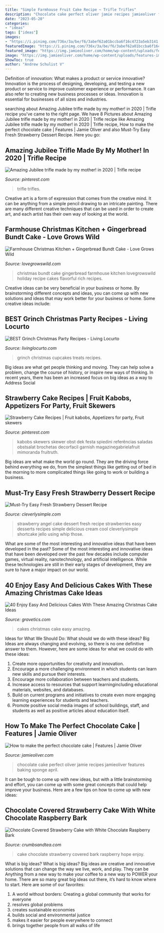 ```yaml
---
title: "Simple Farmhouse Fruit Cake Recipe ~ Trifle Trifles"
description: "Chocolate cake perfect oliver jamie recipes jamieoliver features baking sponge april"
date: "2023-05-20"
categories:
- "ideas"
tags: ["ideas"]
images:
- "https://i.pinimg.com/736x/3a/be/f6/3abef62a01bccba6f16c4723a5eb3141.jpg"
featuredImage: "https://i.pinimg.com/736x/3a/be/f6/3abef62a01bccba6f16c4723a5eb3141.jpg"
featured_image: "https://img.jamieoliver.com/home/wp-content/uploads/features-import/2017/04/Perfect_chocolate_cake_LEAD.jpg"
image: "https://img.jamieoliver.com/home/wp-content/uploads/features-import/2017/04/Perfect_chocolate_cake_LEAD.jpg"
ShowToc: true
author: "Andrew Schulist V"
---
```



Definition of innovation: What makes a product or service innovative?
Innovation is the process of designing, developing, and testing a new product or service to improve customer experience or performance. It can also refer to creating new business processes or ideas. Innovation is essential for businesses of all sizes and industries.

	

		
searching about Amazing Jubilee trifle made by my mother! in 2020 | Trifle recipe you've came to the right page. We have 8 Pictures about Amazing Jubilee trifle made by my mother! in 2020 | Trifle recipe like Amazing Jubilee trifle made by my mother! in 2020 | Trifle recipe, How to make the perfect chocolate cake | Features | Jamie Oliver and also Must-Try Easy Fresh Strawberry Dessert Recipe. Here you go:
		
    
## Amazing Jubilee Trifle Made By My Mother! In 2020 | Trifle Recipe

<img loading=lazy src="https://i.pinimg.com/736x/ea/ad/f8/eaadf8776b471bfe2adc1f12fb2e7fd5--english-trifle-trifles.jpg" onerror="this.onerror=null;this.src='https://tse4.mm.bing.net/th?id=OIP.gh8M_hY7c94to1u3v014YAHaLJ&amp;pid=15.1';" alt="Amazing Jubilee trifle made by my mother! in 2020 | Trifle recipe">

_Source: pinterest.com_

>trifle trifles. 

	

Creative art is a form of expression that comes from the creative mind. It can be anything from a simple pencil drawing to an intricate painting. There are many different creative techniques that can be used in order to create art, and each artist has their own way of looking at the world.

    
## Farmhouse Christmas Kitchen + Gingerbread Bundt Cake - Love Grows Wild

<img loading=lazy src="http://lovegrowswild.com/wp-content/uploads/2016/12/Farmhouse-Christmas-Kitchen-17.jpg" onerror="this.onerror=null;this.src='https://tse1.mm.bing.net/th?id=OIP.5GR1nreoDWn81ucrDKoetgHaLH&amp;pid=15.1';" alt="Farmhouse Christmas Kitchen + Gingerbread Bundt Cake - Love Grows Wild">

_Source: lovegrowswild.com_

>christmas bundt cake gingerbread farmhouse kitchen lovegrowswild holiday recipe cakes flavorful rich recipes. 

	

Creative ideas can be very beneficial in your business or home. By brainstorming different concepts and ideas, you can come up with new solutions and ideas that may work better for your business or home. Some creative ideas include:

    
## BEST Grinch Christmas Party Recipes - Living Locurto

<img loading=lazy src="https://www.livinglocurto.com/wp-content/uploads/2015/12/grinch-cupcakes.jpg" onerror="this.onerror=null;this.src='https://tse4.mm.bing.net/th?id=OIP.AIejSOkCZelOr8jemWLWxgHaJ4&amp;pid=15.1';" alt="BEST Grinch Christmas Party Recipes - Living Locurto">

_Source: livinglocurto.com_

>grinch christmas cupcakes treats recipes. 

	

Big ideas are what get people thinking and moving. They can help solve a problem, change the course of history, or inspire new ways of thinking. In recent years, there has been an increased focus on big ideas as a way to Address Social 

    
## Strawberry Cake Recipes | Fruit Kabobs, Appetizers For Party, Fruit Skewers

<img loading=lazy src="https://i.pinimg.com/736x/3a/be/f6/3abef62a01bccba6f16c4723a5eb3141.jpg" onerror="this.onerror=null;this.src='https://tse1.mm.bing.net/th?id=OIP.XYhfbAQAgatyOeSglwUemgHaLH&amp;pid=15.1';" alt="Strawberry Cake Recipes | Fruit kabobs, Appetizers for party, Fruit skewers">

_Source: pinterest.com_

>kabobs skewers skewer obst dek festa spiedini referências saladas obstsalat brochetas decorfacil garnish magazinegabrielafruit mimoranda fruitruth. 

	

Big ideas are what make the world go round. They are the driving force behind everything we do, from the simplest things like getting out of bed in the morning to more complicated things like going to work or building a business.

    
## Must-Try Easy Fresh Strawberry Dessert Recipe

<img loading=lazy src="http://www.cleverlysimple.com/wp-content/uploads/2014/05/fresh-strawberry-dessert-recipe-made-with-angel-food-cake.png" onerror="this.onerror=null;this.src='https://tse1.mm.bing.net/th?id=OIP.sumW9csPY66_UYj5oKO2sQHaLH&amp;pid=15.1';" alt="Must-Try Easy Fresh Strawberry Dessert Recipe">

_Source: cleverlysimple.com_

>strawberry angel cake dessert fresh recipe strawberries easy desserts recipes simple delicious cream cool cleverlysimple shortcake jello using whip those. 

	

What are some of the most interesting and innovative ideas that have been developed in the past?
Some of the most interesting and innovative ideas that have been developed over the past few decades include computer games, virtual reality, nanotechnology, and artificial intelligence. While these technologies are still in their early stages of development, they are sure to have a major impact on our world.

    
## 40 Enjoy Easy And Delicious Cakes With These Amazing Christmas Cake Ideas

<img loading=lazy src="http://www.gravetics.com/wp-content/uploads/2017/04/christmascakes-cakesbyjace-cakes.jpg" onerror="this.onerror=null;this.src='https://tse4.mm.bing.net/th?id=OIP.wCfTGHeKWLs2WRh260pC3QHaJQ&amp;pid=15.1';" alt="40 Enjoy Easy And Delicious Cakes With These Amazing Christmas Cake Ideas">

_Source: gravetics.com_

>cakes christmas cake easy amazing. 

	

Ideas for What We Should Do: What should we do with these ideas?
Big Ideas are always changing and evolving, so there is no one definitive answer to them. However, here are some ideas for what we could do with these ideas: 
1. Create more opportunities for creativity and innovation. 
2. Encourage a more challenging environment in which students can learn new skills and pursue their interests. 
3. Encourage more collaboration between teachers and students. 
4. Increase access to resources that support learningincluding educational materials, websites, and databases. 
5. Build on current programs and initiatives to create even more engaging learning experiences for students and teachers. 
6. Promote positive social media images of school buildings, staff, and students as well as positive articles about education itself.

    
## How To Make The Perfect Chocolate Cake | Features | Jamie Oliver

<img loading=lazy src="https://img.jamieoliver.com/home/wp-content/uploads/features-import/2017/04/Perfect_chocolate_cake_LEAD.jpg" onerror="this.onerror=null;this.src='https://tse2.mm.bing.net/th?id=OIP.48Nzk_1lCbfXxwfRMJm1-wHaE8&amp;pid=15.1';" alt="How to make the perfect chocolate cake | Features | Jamie Oliver">

_Source: jamieoliver.com_

>chocolate cake perfect oliver jamie recipes jamieoliver features baking sponge april. 

	

It can be tough to come up with new ideas, but with a little brainstorming and effort, you can come up with some great concepts that could help improve your business. Here are a few tips on how to come up with new ideas: 

    
## Chocolate Covered Strawberry Cake With White Chocolate Raspberry Bark

<img loading=lazy src="http://crumbsandtea.com/wp-content/uploads/2014/12/cake2.jpg?w=200" onerror="this.onerror=null;this.src='https://tse3.mm.bing.net/th?id=OIP.Eq5tqVx-A3LWsPqhQkCR2wHaLH&amp;pid=15.1';" alt="Chocolate Covered Strawberry Cake with White Chocolate Raspberry Bark">

_Source: crumbsandtea.com_

>cake chocolate strawberry covered bark raspberry hope enjoy. 

	

What is big ideas?
What is big ideas? Big ideas are creative and innovative solutions that can change the way we live, work, and play. They can be Anything from a new way to make your coffee to a new way to POWER your home. There are so many great big ideas out there, it’s hard to know where to start. Here are some of our favorites: 
1. A world without borders: Creating a global community that works for everyone 
2. resolves global problems 
3. creates sustainable economies 
4. builds social and environmental justice  
5. makes it easier for people everywhere to connect 
6. brings together people from all walks of life 

